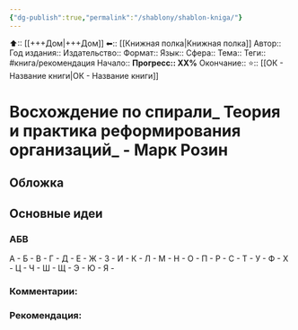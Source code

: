 ```yaml
---
{"dg-publish":true,"permalink":"/shablony/shablon-kniga/"}
---
```



⬆:: [[+++Дом\|+++Дом]]
⬅:: [[Книжная полка\|Книжная полка]]
Автор:: 
Год издания:: 
Издательство:: 
Формат:: 
Язык:: 
Сфера:: 
Тема:: 
Теги:: #книга/рекомендация
Начало:: 
**Прогресс:: ХХ%**
Окончание:: 
⭐:: [[ОК - Название книги\|ОК - Название книги]]

# Восхождение по спирали_ Теория и практика реформирования организаций_ - Марк Розин

## Обложка

## Основные идеи
### АБВ

А - 
Б - 
В - 
Г - 
Д - 
Е - 
Ж - 
З - 
И - 
К - 
Л - 
М - 
Н - 
О - 
П - 
Р - 
С - 
Т - 
У - 
Ф - 
Х - 
Ц - 
Ч - 
Ш - 
Щ - 
Э - 
Ю - 
Я - 

### Комментарии: 


### Рекомендация:
